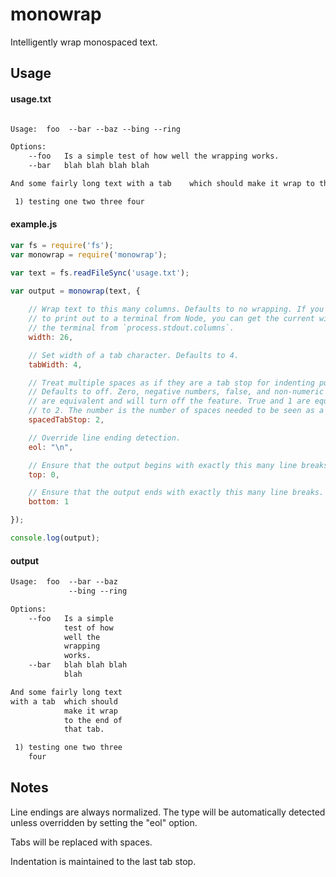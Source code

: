 monowrap
========

Intelligently wrap monospaced text.

Usage
-----

#### usage.txt
```txt

Usage:	foo  --bar --baz --bing --ring

Options:
	--foo	Is a simple test of how well the wrapping works.
	--bar	blah blah blah blah

And some fairly long text with a tab	which should make it wrap to the end of that tab.

 1)	testing one two three four
```

#### example.js
```js
var fs = require('fs');
var monowrap = require('monowrap');

var text = fs.readFileSync('usage.txt');

var output = monowrap(text, {
	
	// Wrap text to this many columns. Defaults to no wrapping. If you're going
	// to print out to a terminal from Node, you can get the current width of
	// the terminal from `process.stdout.columns`.
	width: 26,

	// Set width of a tab character. Defaults to 4.
	tabWidth: 4,

	// Treat multiple spaces as if they are a tab stop for indenting purposes.
	// Defaults to off. Zero, negative numbers, false, and non-numeric values
	// are equivalent and will turn off the feature. True and 1 are equivalent
	// to 2. The number is the number of spaces needed to be seen as a tab stop.
	spacedTabStop: 2,

	// Override line ending detection.
	eol: "\n",

	// Ensure that the output begins with exactly this many line breaks.
	top: 0,

	// Ensure that the output ends with exactly this many line breaks.
	bottom: 1

});

console.log(output);
```

#### output
```txt
Usage:  foo  --bar --baz
             --bing --ring

Options:
    --foo   Is a simple
            test of how
            well the
            wrapping
            works.
    --bar   blah blah blah
            blah

And some fairly long text
with a tab  which should
            make it wrap
            to the end of
            that tab.

 1) testing one two three
    four

```

Notes
-----

Line endings are always normalized. The type will be automatically detected unless overridden by setting the "eol"
option.

Tabs will be replaced with spaces.

Indentation is maintained to the last tab stop.